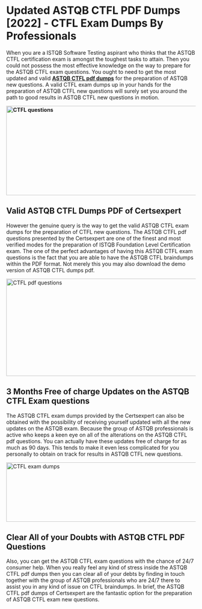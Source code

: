 <h1><strong>Updated ASTQB CTFL PDF Dumps [2022] - CTFL Exam Dumps By Professionals&nbsp;</strong></h1>
<p><span style="font-weight: 400;">When you are a ISTQB Software Testing aspirant who thinks that the ASTQB CTFL certification exam is amongst the toughest tasks to attain. Then you could not possess the most effective knowledge on the way to prepare for the ASTQB CTFL exam questions. You ought to need to get the most updated and valid <strong><a href="https://www.certsexpert.com/CTFL-pdf-questions.html">ASTQB CTFL pdf dumps</a></strong> for the preparation of ASTQB new questions. A valid  CTFL exam dumps up in your hands for the preparation of ASTQB CTFL new questions will surely set you around the path to good results in ASTQB CTFL new questions in motion.</span></p>
<p><span style="font-weight: 400;"><strong><img style="display: block; margin-left: auto; margin-right: auto;" src="https://i.ibb.co/QXh983F/73475278-2429792180625311-4586132736837681152-n.jpg" alt="CTFL questions" width="632" height="238" /></strong></span></p>
<h2><strong>Valid ASTQB CTFL Dumps PDF of Certsexpert</strong></h2>
<p><span style="font-weight: 400;">However the genuine query is the way to get the valid ASTQB CTFL exam dumps for the preparation of CTFL new questions. The ASTQB CTFL pdf questions presented by the Certsexpert are one of the finest and most verified modes for the preparation of ISTQB Foundation Level Certification exam. The one of the perfect advantages of having this ASTQB CTFL exam questions is the fact that you are able to have the ASTQB CTFL braindumps within the PDF format. Not merely this you may also download the demo version of ASTQB CTFL dumps pdf.</span></p>
<p><span style="font-weight: 400;"><img style="display: block; margin-left: auto; margin-right: auto;" src="https://i.ibb.co/Jd8hN2L/76714008-3182067705200142-8735104740007870464-n.jpg" alt="CTFL pdf questions" width="701" height="259" /></span></p>
<h2><strong>3 Months Free of charge Updates on the ASTQB CTFL Exam questions</strong></h2>
<p><span style="font-weight: 400;">The ASTQB CTFL exam dumps provided by the Certsexpert can also be obtained with the possibility of receiving yourself updated with all the new updates on the ASTQB exam. Because the group of ASTQB professionals is active who keeps a keen eye on all of the alterations on the ASTQB CTFL pdf questions. You can actually have these updates free of charge for as much as 90 days. This tends to make it even less complicated for you personally to obtain on track for results in ASTQB CTFL new questions.</span></p>
<p><span style="font-weight: 400;"><a href="https://www.certsexpert.com/CTFL-pdf-questions.html"><img style="display: block; margin-left: auto; margin-right: auto;" src="https://i.ibb.co/TMnKrkJ/75398236-424489711531572-5064688549987614720-n.jpg" alt="CTFL exam dumps" width="714" height="158" /></a></span></p>
<h2><strong>Clear All of your Doubts with ASTQB CTFL PDF Questions</strong></h2>
<p>Also, you can get the ASTQB CTFL exam questions with the chance of 24/7 consumer help. When you really feel any kind of stress inside the ASTQB CTFL pdf dumps then you can clear all of your debts by finding in touch together with the group of ASTQB professionals who are 24/7 there to assist you in any kind of issue on  CTFL braindumps. In brief, the ASTQB CTFL pdf dumps of Certsexpert are the fantastic option for the preparation of ASTQB CTFL exam new questions.</p>
